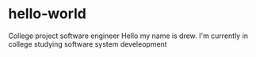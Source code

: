 # hello-world
College project software engineer
Hello my name is drew. I'm currently in college studying software system develeopment
